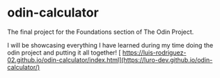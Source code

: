 # odin-calculator

The final project for the Foundations section of The Odin Project.

I will be showcasing everything I have learned during my time doing the odin project and putting it all together!
[
https://luis-rodriguez-02.github.io/odin-calculator/index.html](https://luro-dev.github.io/odin-calculator/)

